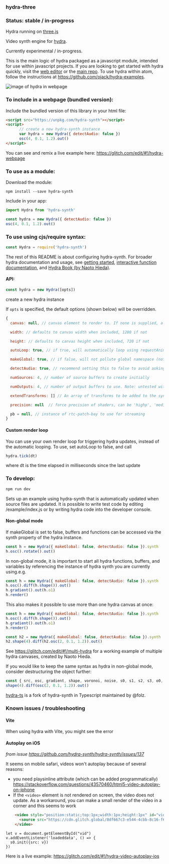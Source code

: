 ### hydra-three

### Status: stable / in-progress

Hydra running on [three.js](https://threejs.org/)

Video synth engine for [hydra](https://github.com/ojack/hydra).

Currently experimental / in-progress.

This is the main logic of hydra packaged as a javascript module, intended for use within javascript projects. If you are looking to get started with hydra quickly, visit the [web editor](https://hydra.ojack.xyz) or the [main repo](https://github.com/ojack/hydra). To use hydra within atom, follow the instructions at https://github.com/ojack/hydra-examples.

![image of hydra in webpage](/assets/hydra-webpage.png?raw=true)

### To include in a webpage (bundled version):
Include the bundled version of this library in your html file:
```html
<script src="https://unpkg.com/hydra-synth"></script>
<script>
      // create a new hydra-synth instance
      var hydra = new Hydra({ detectAudio: false })
      osc(4, 0.1, 1.2).out()
</script>
```

You can see and remix a live example here: https://glitch.com/edit/#!/hydra-webpage

### To use as a module:
Download the module:
```
npm install --save hydra-synth
```

Include in your app:
```javascript
import Hydra from 'hydra-synth'

const hydra = new Hydra({ detectAudio: false })
osc(4, 0.1, 1.2).out()
```

### To use using cjs/require syntax:
```javascript
const Hydra = require('hydra-synth')
```


The rest of this README is about configuring hydra-synth. For broader hydra documentation and usage, see [getting started](https://github.com/ojack/hydra#basic-functions), [interactive function documentation](https://ojack.xyz/hydra-functions/), and [Hydra Book (by Naoto Hieda)](https://hydra-book.naotohieda.com/#/).

#### API:
```javascript
const hydra = new Hydra([opts])
```
create a new hydra instance

If `opts` is specified, the default options (shown below) will be overridden.

```javascript
{
  canvas: null, // canvas element to render to. If none is supplied, a canvas will be created and appended to the screen

  width: // defaults to canvas width when included, 1280 if not

  height: // defaults to canvas height when included, 720 if not

  autoLoop: true, // if true, will automatically loop using requestAnimationFrame.If set to false, you must implement your own loop function using the tick() method (below)

  makeGlobal: true, // if false, will not pollute global namespace (note: there are currently bugs with this)

  detectAudio: true, // recommend setting this to false to avoid asking for microphone

  numSources: 4, // number of source buffers to create initially

  numOutputs: 4, // number of output buffers to use. Note: untested with numbers other than 4. render() method might behave unpredictably

  extendTransforms: [] // An array of transforms to be added to the synth, or an object representing a single transform

  precision: null  // force precision of shaders, can be 'highp', 'mediump', or 'lowp' (recommended for ios). When no precision is specified, will use highp for ios, and mediump for everything else.

  pb = null, // instance of rtc-patch-bay to use for streaming
}

```

#### Custom render loop
You can use your own render loop for triggering hydra updates, instead of the automatic looping. To use, set autoLoop to false, and call
```javascript
hydra.tick(dt)
```
where dt is the time elapsed in milliseconds since the last update

### To develop:
```javascript
npm run dev
```
Sets up an example using hydra-synth that is automatically updated when source files are updated. It is possible to write test code by editing /example/index.js or by writing hydra code into the developer console.

#### Non-global mode
If makeGlobal is set to false, buffers and functions can be accessed via the synth property of the hydra instance.
```javascript
const h = new Hydra({ makeGlobal: false, detectAudio: false }).synth
h.osc().rotate().out()
```

In non-global mode, it is important to start all hydra functions, buffers, and variables by referencing the instance of hydra synth you are currently using.e.g.
```javascript
const h = new Hydra({ makeGlobal: false, detectAudio: false }).synth
h.osc().diff(h.shape()).out()
h.gradient().out(h.o1)
h.render()
```

This also makes it possible to use more than one hydra canvas at once:
```javascript
const h = new Hydra({ makeGlobal: false, detectAudio: false }).synth
h.osc().diff(h.shape()).out()
h.gradient().out(h.o1)
h.render()

const h2 = new Hydra({ makeGlobal: false, detectAudio: false }).synth
h2.shape(4).diff(h2.osc(2, 0.1, 1.2)).out()
```

See https://glitch.com/edit/#!/multi-hydra for a working example of multiple hydra canvases, created by Naoto Hieda.

If you would like to keep the same syntax as hydra in non-global mode, consider destructuring the object further:
```javascript
const { src, osc, gradient, shape, voronoi, noise, s0, s1, s2, s3, o0, o1, o2, o3, render } = hydra
shape(4).diff(osc(2, 0.1, 1.2)).out()
```

[hydra-ts](https://github.com/folz/hydra-ts) is a fork of hydra-synth in Typescript maintained by @folz. 

### Known issues / troubleshooting

#### Vite
When using hydra with Vite, you might see the error 

#### Autoplay on iOS

*from issue https://github.com/hydra-synth/hydra-synth/issues/137*

It seems on mobile safari, videos won't autoplay because of several reasons:

* you need playsinline attribute (which can be added programmatically) https://stackoverflow.com/questions/43570460/html5-video-autoplay-on-iphone
* If the `<video>` element is not rendered on screen, the video does not update. As a workaround, you can make a small render of the video in a corner and this seems to work

```html
    <video style="position:static;top:1px;width:1px;height:1px" id="vid" autoplay loop muted playsinline crossorigin>
      <source src="https://cdn.glitch.global/8df667c3-e544-4cbb-8c16-f604238e8d2e/paper.mov?v=1682418858521">
    </video>
```

```
let v = document.getElementById("vid")
v.addEventListener('loadeddata', () => {
  s0.init({src: v})
})
```

Here is a live example: https://glitch.com/edit/#!/hydra-video-autoplay-ios
